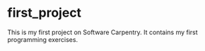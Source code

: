 # first_project
This is my first project on Software Carpentry.
It contains my first programming exercises.
